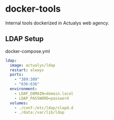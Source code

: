 # docker-tools
Internal tools dockerized in Actualys web agency.


## LDAP Setup

docker-compose.yml

````yaml
ldap:
  image: actualys/ldap
  restart: always
  ports:
    - "389:389"
    - "636:636"
  environment:
    - LDAP_DOMAIN=domain.local
    - LDAP_PASSWORD=password
  volumes:
    - ./conf:/etc/ldap/slapd.d
    - ./data:/var/lib/ldap
````

